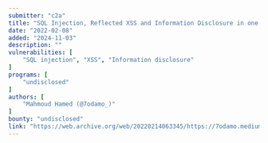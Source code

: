 ```yaml
---
submitter: "c2a"
title: "SQL Injection, Reflected XSS and Information Disclosure in one subdomain in just 10 minutes"
date: "2022-02-08"
added: "2024-11-03"
description: ""
vulnerabilities: [
    "SQL injection", "XSS", "Information disclosure"
]
programs: [
    "undisclosed"
]
authors: [
    "Mahmoud Hamed (@7odamo_)"
]
bounty: "undisclosed"
link: "https://web.archive.org/web/20220214063345/https://7odamo.medium.com/sql-injection-reflected-xss-and-information-disclosure-in-one-subdomain-in-just-10-minutes-f2ce877b43d4"
---
```





